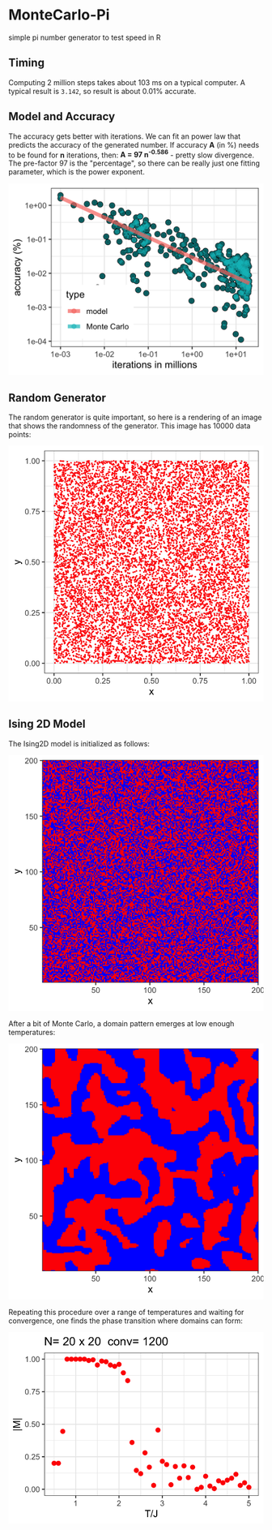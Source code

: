 # MonteCarlo-Pi
 simple pi number generator to test speed in R
 
## Timing

Computing 2 million steps takes about 103 ms on a typical computer. A typical result is `3.142`, so result is about 0.01% accurate. 


## Model and Accuracy

The accuracy gets better with iterations. We can fit an power law that predicts the accuracy of the generated number. If accuracy **A** (in %) needs to be found for **n** iterations, then: **A = 97 n<sup>-0.586</sup>** - pretty slow divergence. The pre-factor 97 is the "percentage", so there can be really just one fitting parameter, which is the power exponent.


![Accuracy of Pi generated by Monte Carlo increases with number of iterations](images/pi-accuracy.png)


## Random Generator

The random generator is quite important, so here is a rendering of an image that shows the randomness of the generator. This image has 10000 data points:

![Randomness of the Generator](images/random-num-gen.png)


## Ising 2D Model

The Ising2D model is initialized as follows:

![200x200 random Ising matrix](images/Ising2D-200x200-Random.png)

After a bit of Monte Carlo, a domain pattern emerges at low enough temperatures:

![200x200 random Ising matrix](images/Ising2D-200x200-Domains.png)


Repeating this procedure over a range of temperatures and waiting for convergence, one finds the phase transition where domains can form:

![Ising 2D transition expected near 2.3](images/Ising2D-20x20-c1200.png)